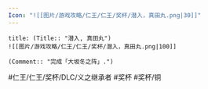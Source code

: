```yaml
---
Icon: "![[图片/游戏攻略/仁王/仁王/奖杯/潜入，真田丸.png|30]]"
---
```

```ad-common-bronze-trophy
title: (Title:: "潜入, 真田丸")
![[图片/游戏攻略/仁王/仁王/奖杯/潜入，真田丸.png|100]]

(Comment:: "完成「大坂冬之阵」.")
```

#仁王/仁王/奖杯/DLC/义之继承者 #奖杯 #奖杯/铜
